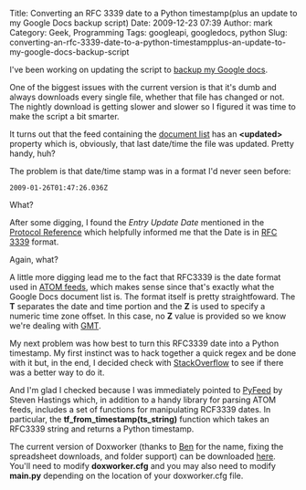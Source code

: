 Title: Converting an RFC 3339 date to a Python timestamp(plus an update to my Google Docs backup script)
Date: 2009-12-23 07:39
Author: mark
Category: Geek, Programming
Tags: googleapi, googledocs, python
Slug: converting-an-rfc-3339-date-to-a-python-timestampplus-an-update-to-my-google-docs-backup-script

I've been working on updating the script to [backup my Google docs][].

One of the biggest issues with the current version is that it's dumb and
always downloads every single file, whether that file has changed or
not. The nightly download is getting slower and slower so I figured it
was time to make the script a bit smarter.

It turns out that the feed containing the [document list][] has an
**<updated\>** property which is, obviously, that last date/time the
file was updated. Pretty handy, huh?

The problem is that date/time stamp was in a format I'd never seen
before:


~~~~ {.python name="code"}
2009-01-26T01:47:26.036Z
~~~~



What?

After some digging, I found the *Entry Update Date* mentioned in the
[Protocol Reference][] which helpfully informed me that the Date is in
[RFC 3339][] format.

Again, what?

A little more digging lead me to the fact that RFC3339 is the date
format used in [ATOM feeds][], which makes sense since that's exactly
what the Google Docs document list is. The format itself is pretty
straightfoward. The **T** separates the date and time portion and the
**Z** is used to specify a numeric time zone offset. In this case, no
**Z** value is provided so we know we're dealing with [GMT][].

My next problem was how best to turn this RFC3339 date into a Python
timestamp. My first instinct was to hack together a quick regex and be
done with it but, in the end, I decided check with [StackOverflow][] to
see if there was a better way to do it.

And I'm glad I checked because I was immediately pointed to [PyFeed][]
by Steven Hastings which, in addition to a handy library for parsing
ATOM feeds, includes a set of functions for manipulating RCF3339 dates.
In particular, the **tf\_from\_timestamp(ts\_string)** function which
takes an RFC3339 string and returns a Python timestamp.

The current version of Doxworker (thanks to [Ben][] for the name, fixing
the spreadsheet downloads, and folder support) can be downloaded
[here][]. You'll need to modify **doxworker.cfg** and you may also need
to modify **main.py** depending on the location of your doxworker.cfg
file.

  [backup my Google docs]: http://mark.biek.org/blog/2009/03/backing-up-your-google-docs/
  [document list]: http://code.google.com/apis/documents/docs/2.0/developers_guide_protocol.html#ListDocs
  [Protocol Reference]: http://code.google.com/apis/gdata/docs/2.0/reference.html
  [RFC 3339]: http://www.ietf.org/rfc/rfc3339.txt
  [ATOM feeds]: http://www.atomenabled.org/developers/syndication/atom-format-spec.php#date.constructs
  [GMT]: http://wwp.greenwichmeantime.com/
  [StackOverflow]: http://stackoverflow.com/questions/1941927/convert-an-rfc-3339-time-to-a-standard-python-timestamp
  [PyFeed]: http://home.blarg.net/~steveha/pyfeed.html
  [Ben]: http://thelocust.org
  [here]: mark.biek.org/blog/static/doxworker.tar.gz
